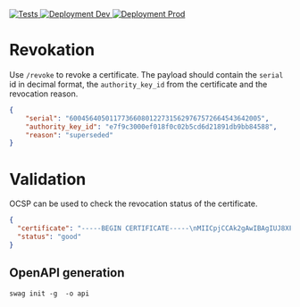 <a href="https://github.com/SENERGY-Platform/cert-certificate-authority/actions/workflows/test.yml" rel="nofollow">
        <img src="https://github.com/SENERGY-Platform/cert-certificate-authority/actions/workflows/test.yml/badge.svg" alt="Tests" />
</a>

<a href="https://github.com/SENERGY-Platform/cert-certificate-authority/actions/workflows/dev.yml" rel="nofollow">
    <img src="https://github.com/SENERGY-Platform/cert-certificate-authority/actions/workflows/dev.yml/badge.svg" alt="Deployment Dev" />
</a>

<a href="https://github.com/SENERGY-Platform/cert-certificate-authority/actions/workflows/prod.yml" rel="nofollow">
    <img src="https://github.com/SENERGY-Platform/cert-certificate-authority/actions/workflows/prod.yml/badge.svg" alt="Deployment Prod" />
</a>


# Revokation
Use `/revoke` to revoke a certificate. The payload should contain the `serial` id in decimal format, the `authority_key_id` from the certificate and the revocation reason.

```json
{
    "serial": "600456405011773660801227315629767572664543642005",
    "authority_key_id": "e7f9c3000ef018f0c02b5cd6d21891db9bb84588",
    "reason": "superseded"
}
```

# Validation
OCSP can be used to check the revocation status of the certificate.
```json
{
  "certificate": "-----BEGIN CERTIFICATE-----\nMIICpjCCAk2gAwIBAgIUJ8XFaEt2OZc3nWlZwENFg+Xzb9cwCgYIKoZIzj0EAwIw\ngYoxCzAJBgNVBAYTAkdCMRAwDgYDVQQIEwdFbmdsYW5kMQ8wDQYDVQQHEwZMb25k\nb24xFzAVBgNVBAoTDkN1c3RvbSBXaWRnZXRzMR0wGwYDVQQLExRDdXN0b20gV2lk\nZ2V0cyBIb3N0czEgMB4GA1UEAxMXaG9zdC5jdXN0b20td2lkZ2V0cy5jb20wHhcN\nMjIxMTA0MTM0NTAwWhcNMjMxMTA0MTM0NTAwWjBUMQswCQYDVQQGEwJBVTETMBEG\nA1UECBMKU29tZS1TdGF0ZTEhMB8GA1UEChMYSW50ZXJuZXQgV2lkZ2l0cyBQdHkg\nTHRkMQ0wCwYDVQQDEwRzZXBsMIGfMA0GCSqGSIb3DQEBAQUAA4GNADCBiQKBgQDG\nIQiecfFLdH60NdEVpotX3vX59ui7WlGtUqUprkYCz2Z0sbCue8+OLTEyuCcYlqTa\nuXbA7ofkvEBGyrOiqy00Hutskh/Cf1gDYVonaePiMrFOp4H4C8Ki4BlzkkX3+UIf\nJQvTWjup1pXLd/23aQYjJpE6xKIBMMPyNg1FJzFH9QIDAQABo38wfTAOBgNVHQ8B\nAf8EBAMCBaAwHQYDVR0lBBYwFAYIKwYBBQUHAwEGCCsGAQUFBwMCMAwGA1UdEwEB\n/wQCMAAwHQYDVR0OBBYEFNaLUFrjU9f0TO+lIRcVdeilvgWeMB8GA1UdIwQYMBaA\nFOf5wwAO8BjwwCtc1tIYkdubuEWIMAoGCCqGSM49BAMCA0cAMEQCIH5VHO0xJQcH\nnR6ufFAfiIpNbmHor1TQF/5BR/XotB2eAiAPsAmRG5VOQMGR0di6fijCsSqsq3hL\nX+k3jdvy+wfhgA==\n-----END CERTIFICATE-----\n",
  "status": "good"
}
```

## OpenAPI generation
`swag init -g  -o api`